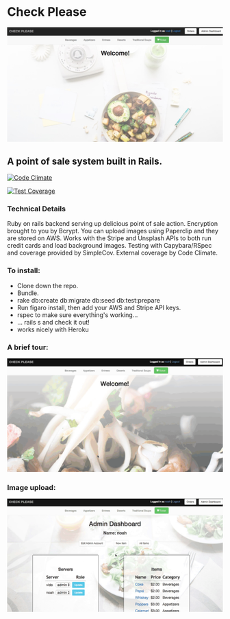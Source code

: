 # Check Please

![Homepage](https://github.com/bermannoah/check-please/blob/master/homepage.jpg)

## A point of sale system built in Rails.

[![Code Climate](https://codeclimate.com/github/bermannoah/check-please/badges/gpa.svg)](https://codeclimate.com/github/bermannoah/check-please)

[![Test Coverage](https://codeclimate.com/github/bermannoah/check-please/badges/coverage.svg)](https://codeclimate.com/github/bermannoah/check-please/coverage)

### Technical Details

Ruby on rails backend serving up delicious point of sale action. Encryption brought to you by Bcrypt. You can upload images using Paperclip and they are stored on AWS. Works with the Stripe and Unsplash APIs to both run credit cards and load background images. Testing with Capybara/RSpec and coverage provided by SimpleCov. External coverage by Code Climate.

### To install:

- Clone down the repo. 
- Bundle.
- rake db:create db:migrate db:seed db:test:prepare
- Run figaro install, then add your AWS and Stripe API keys.
- rspec to make sure everything's working...
- ... rails s and check it out!
- works nicely with Heroku

### A brief tour:

![App Tour](https://github.com/bermannoah/check-please/blob/master/app_tour.gif)

### Image upload:

![Image Upload](https://github.com/bermannoah/check-please/blob/master/image_upload.gif)
